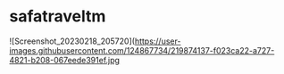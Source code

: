# safatraveltm
![Screenshot_20230218_205720](https://user-images.githubusercontent.com/124867734/219874137-f023ca22-a727-4821-b208-067eede391ef.jpg
